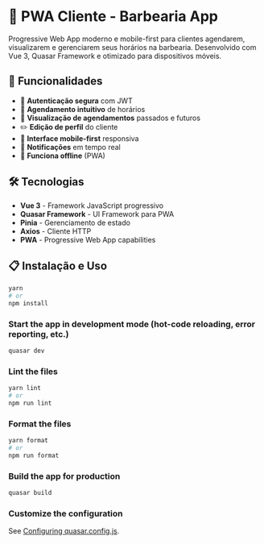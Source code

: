 # 📱 PWA Cliente - Barbearia App

Progressive Web App moderno e mobile-first para clientes agendarem, visualizarem 
e gerenciarem seus horários na barbearia. Desenvolvido com Vue 3, Quasar Framework 
e otimizado para dispositivos móveis.

## 🚀 Funcionalidades

- 🔐 **Autenticação segura** com JWT
- 📅 **Agendamento intuitivo** de horários
- 👀 **Visualização de agendamentos** passados e futuros
- ✏️ **Edição de perfil** do cliente
- 📱 **Interface mobile-first** responsiva
- 🔔 **Notificações** em tempo real
- 💾 **Funciona offline** (PWA)

## 🛠️ Tecnologias

- **Vue 3** - Framework JavaScript progressivo
- **Quasar Framework** - UI Framework para PWA
- **Pinia** - Gerenciamento de estado
- **Axios** - Cliente HTTP
- **PWA** - Progressive Web App capabilities

## 📋 Instalação e Uso
```bash
yarn
# or
npm install
```

### Start the app in development mode (hot-code reloading, error reporting, etc.)
```bash
quasar dev
```


### Lint the files
```bash
yarn lint
# or
npm run lint
```


### Format the files
```bash
yarn format
# or
npm run format
```


### Build the app for production
```bash
quasar build
```

### Customize the configuration
See [Configuring quasar.config.js](https://v2.quasar.dev/quasar-cli-vite/quasar-config-js).
